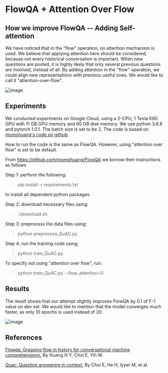 # FlowQA + Attention Over Flow



## How we improve FlowQA -- Adding Self-attention

We have noticed that in the "flow" operation, no attention mechanism is used. We believe that applying attention here should be considered, because not every historical conversation is important. When new questions are posted, it is highly likely that only several previous questions are involved, instead of all. By adding attention in the "flow" operation, we could align new representations with previous useful ones. We would like to call it "attention-over-flow".

![image](https://github.com/deepnlp-cs599-usc/quac/blob/master/FlowQA_Attention/figure/Attention%20Over%20Flow.png)


## Experiments

We conducted experiments on Google Cloud, using a 2-CPU, 1 Tesla K80 GPU with 11 GB GPU memory and 60 GB disk memory. We use python 3.6.8 and pytorch 1.0.1. The batch size is set to be 2. The code is based on [momohuang's code on github](https://github.com/momohuang/FlowQA).

How to run the code is the same as FlowQA. However, using "attention over flow" is set to be default.

From https://github.com/momohuang/FlowQA we borrow their instructions as follows

Step 1:
perform the following:

> pip install -r requirements.txt

to install all dependent python packages.

Step 2:
download necessary files using:

> ./download.sh

Step 3:
preprocess the data files using:

> python preprocess_QuAC.py

Step 4:
run the training code using:

> python train_QuAC.py

To specify not using "attention over flow", run:

> python train_QuAC.py --flow_attention=0


## Results

The result shows that our attempt slightly improves FlowQA by 0.1 of F-1 value on dev set. We would like to mention that the model converges much faster, as only 10 epochs is used instead of 20.

![image](https://github.com/deepnlp-cs599-usc/quac/blob/master/FlowQA_Attention/figure/result.png)


## References

[Flowqa: Grasping flow in history for conversational machine comprehensionn.](https://arxiv.org/abs/1810.06683) By Huang H Y, Choi E, Yih W.

[Quac: Question answering in context.](https://arxiv.org/abs/1808.07036) By Choi E, He H, Iyyer M, et al. 








